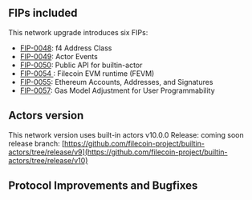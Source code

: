 ## FIPs included

This network upgrade introduces six FIPs:

- [FIP-0048](https://github.com/filecoin-project/FIPs/blob/master/FIPS/fip-008.md): f4 Address Class
- [FIP-0049](https://github.com/filecoin-project/FIPs/blob/master/FIPS/fip-0049.md): Actor Events
- [FIP-0050](https://github.com/filecoin-project/FIPs/blob/master/FIPS/fip-0050.md): Public API for builtin-actor
- [FIP-0054 ](https://github.com/filecoin-project/FIPs/blob/master/FIPS/fip-0054.md): Filecoin EVM runtime (FEVM)
- [FIP-0055](https://github.com/filecoin-project/FIPs/blob/master/FIPS/fip-0055.md): Ethereum Accounts, Addresses, and Signatures
- [FIP-0057](https://github.com/filecoin-project/FIPs/blob/master/FIPS/fip-0057.md): Gas Model Adjustment for User Programmability

## Actors version

This network version uses built-in actors v10.0.0
Release: coming soon
release branch: [https://github.com/filecoin-project/builtin-actors/tree/release/v9](https://github.com/filecoin-project/builtin-actors/tree/release/v10)


## Protocol Improvements and Bugfixes


